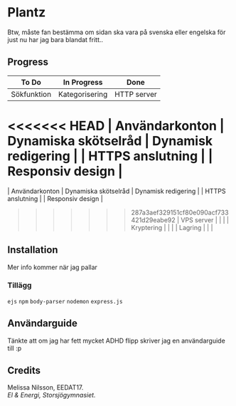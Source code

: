 # Plantz
Btw, måste fan bestämma om sidan ska vara på svenska eller engelska för just nu har jag bara blandat fritt..

## Progress

| To Do | In Progress | Done |
| :---: | :---: | :---: |
| Sökfunktion | Kategorisering | HTTP server |
<<<<<<< HEAD
| Användarkonton |  Dynamiska skötselråd | Dynamisk redigering |
| HTTPS anslutning | | Responsiv design |
=======
| Användarkonton | Dynamiska skötselråd | Dynamisk redigering |
| HTTPS anslutning |  | Responsiv design |
>>>>>>> 287a3aef329151cf80e090acf733421d29eabe92
| VPS server |  |   |
| Kryptering |   |   |
| Lagring |  |  |

## Installation
Mer info kommer när jag pallar
### Tillägg
`ejs` `npm` `body-parser` `nodemon` `express.js`

## Användarguide
Tänkte att om jag har fett mycket ADHD flipp skriver jag en användarguide till :p

## Credits
Melissa Nilsson, EEDAT17.<br>
*El & Energi, Storsjögymnasiet.*
